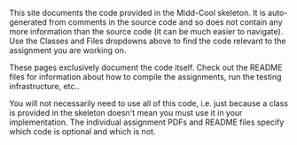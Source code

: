 This site documents the code provided in the Midd-Cool skeleton. It is auto-generated from comments in the source code and so does not contain any more information than the source code (it can be much easier to navigate). Use the Classes and Files dropdowns above to find the code relevant to the assignment you are working on.

These pages exclusively document the code itself. Check out the README files for information about how to compile the assignments, run the testing infrastructure, etc..

You will not necessarily need to use all of this code, i.e. just because a class is provided in the skeleton doesn't mean you must use it in your implementation. The individual assignment PDFs and README files specify which code is optional and which is not.